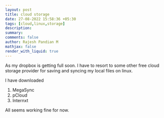 ```yaml
---
layout: post
title: cloud storage
date: 27-08-2022 15:58:36 +05:30
tags: [cloud,linux,storage]
description:
summary:
comments: false
author: Rajesh Pandian M
mathjax: false
render_with_liquid: true
---
```


As my dropbox is getting full soon. I have to resort to some other free
cloud storage provider for saving and syncing my local files on linux.

I have downloaded 
1. MegaSync
2. pCloud
3. Internxt

All seems working fine for now. 
